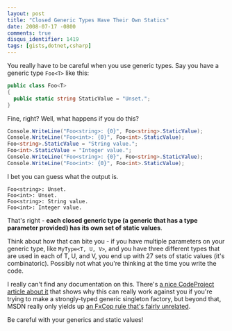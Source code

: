 ```yaml
---
layout: post
title: "Closed Generic Types Have Their Own Statics"
date: 2008-07-17 -0800
comments: true
disqus_identifier: 1419
tags: [gists,dotnet,csharp]
---
```

You really have to be careful when you use generic types. Say you have a
generic type `Foo<T>` like this:

```csharp
public class Foo<T>
{
  public static string StaticValue = "Unset.";
}
```

Fine, right? Well, what happens if you do this?

```csharp
Console.WriteLine("Foo<string>: {0}", Foo<string>.StaticValue);
Console.WriteLine("Foo<int>: {0}", Foo<int>.StaticValue);
Foo<string>.StaticValue = "String value.";
Foo<int>.StaticValue = "Integer value.";
Console.WriteLine("Foo<string>: {0}", Foo<string>.StaticValue);
Console.WriteLine("Foo<int>: {0}", Foo<int>.StaticValue);
```

I bet you can guess what the output is.

```text
Foo<string>: Unset.
Foo<int>: Unset.
Foo<string>: String value.
Foo<int>: Integer value.
```

That's right - **each closed generic type (a generic that has a type
parameter provided) has its own set of static values**.

Think about how that can bite you - if you have multiple parameters on
your generic type, like `MyType<T, U, V>`, and you have three different
types that are used in each of T, U, and V, you end up with 27 sets of
static values (it's combinatoric). Possibly not what you're thinking at
the time you write the code.

I really can't find any documentation on this. There's [a nice
CodeProject article about
it](http://www.codeproject.com/KB/cs/GenericStatic.aspx) that shows why
this can really work against you if you're trying to make a
strongly-typed generic singleton factory, but beyond that, MSDN really
only yields up [an FxCop rule that's fairly
unrelated](http://msdn.microsoft.com/en-us/library/ms182139.aspx).

Be careful with your generics and static values!
